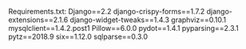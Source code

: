 Requirements.txt:
Django==2.2
django-crispy-forms==1.7.2
django-extensions==2.1.6
django-widget-tweaks==1.4.3
graphviz==0.10.1
mysqlclient==1.4.2.post1
Pillow==6.0.0
pydot==1.4.1
pyparsing==2.3.1
pytz==2018.9
six==1.12.0
sqlparse==0.3.0

